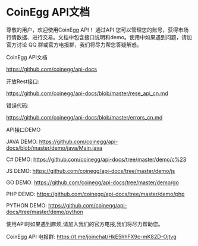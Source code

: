 # CoinEgg API文档

尊敬的用户，欢迎使用CoinEgg API！ 通过API 您可以管理您的账号，获得市场行情数据、进行交易。文档中包含接口说明和demo。使用中如果遇到问题，请加官方讨论 QQ 群或官方电报群，我们将尽力帮您答疑解惑。

CoinEgg API文档

<https://github.com/coinegg/api-docs>



开放Rest接口:

<https://github.com/coinegg/api-docs/blob/master/rese_api_cn.md>



错误代码:

<https://github.com/coinegg/api-docs/blob/master/errors_cn.md>



API接口DEMO

JAVA DEMO: <https://github.com/coinegg/api-docs/blob/master/demo/java/Main.java>

C# DEMO: <https://github.com/coinegg/api-docs/tree/master/demo/c%23>

JS DEMO: <https://github.com/coinegg/api-docs/tree/master/demo/js>

GO DEMO: <https://github.com/coinegg/api-docs/tree/master/demo/go>

PHP DEMO: <https://github.com/coinegg/api-docs/tree/master/demo/php>

PYTHON DEMO: <https://github.com/coinegg/api-docs/tree/master/demo/python>



使用API时如果遇到麻烦,请加入我们的官方电报,我们将尽力帮助您。

CoinEgg API 电报群: <https://t.me/joinchat/HkE5hhFX9c-mK82D-Ojtvg>
